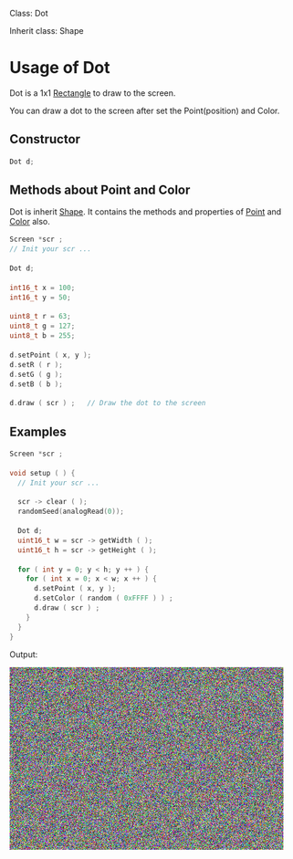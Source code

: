 Class: Dot

Inherit class: Shape

# Usage of Dot

Dot is a 1x1 [Rectangle](RectangleUsage.md) to draw to the screen.

You can draw a dot to the screen after set the Point(position) and Color.

## Constructor

```cpp
Dot d;
```

## Methods about Point and Color
Dot is inherit [Shape](shape.md). It contains the methods and properties of [Point](PointUsage.md) and [Color](ColorUsage.md) also.

```cpp
Screen *scr ;
// Init your scr ...

Dot d;

int16_t x = 100;
int16_t y = 50;

uint8_t r = 63;
uint8_t g = 127;
uint8_t b = 255;

d.setPoint ( x, y );
d.setR ( r );
d.setG ( g );
d.setB ( b );

d.draw ( scr ) ;   // Draw the dot to the screen
```

## Examples
```cpp
Screen *scr ;

void setup ( ) {
  // Init your scr ...
  
  scr -> clear ( );
  randomSeed(analogRead(0));

  Dot d;
  uint16_t w = scr -> getWidth ( );
  uint16_t h = scr -> getHeight ( );

  for ( int y = 0; y < h; y ++ ) {
    for ( int x = 0; x < w; x ++ ) {
      d.setPoint ( x, y );
      d.setColor ( random ( 0xFFFF ) ) ;
      d.draw ( scr ) ;
    }
  }
}
```
Output:

<img src="dotExample.jpg" width="480" />

